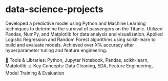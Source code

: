 # data-science-projects
Developed a predictive model using Python and Machine Learning techniques to determine the survival of passengers on the Titanic. Utilized Pandas, NumPy, and Matplotlib for data analysis and visualization. Applied Logistic Regression and Random Forest algorithms using scikit-learn to build and evaluate models. Achieved over X% accuracy after hyperparameter tuning and feature engineering.

🔧 Tools & Libraries: Python, Jupyter Notebook, Pandas, scikit-learn, Matplotlib
📊 Key Concepts: Data Cleaning, EDA, Feature Engineering, Model Training & Evaluation
